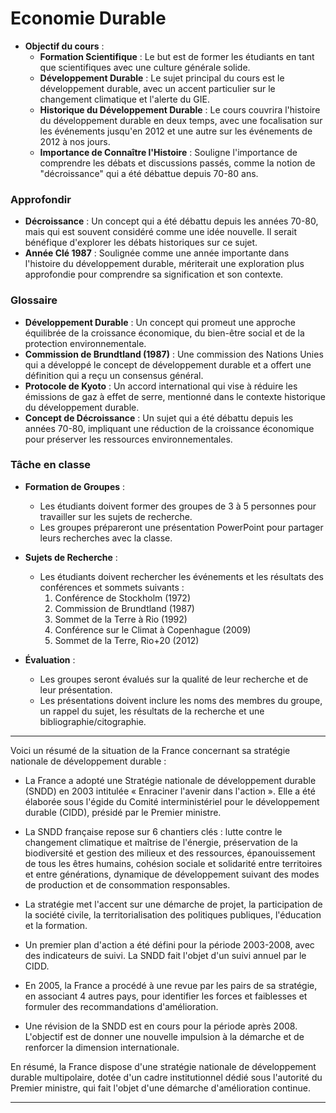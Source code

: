 # Economie Durable

- **Objectif du cours** :
  - **Formation Scientifique** : Le but est de former les étudiants en tant que scientifiques avec une culture générale solide.
  - **Développement Durable** : Le sujet principal du cours est le développement durable, avec un accent particulier sur le changement climatique et l'alerte du GIE.
  - **Historique du Développement Durable** : Le cours couvrira l'histoire du développement durable en deux temps, avec une focalisation sur les événements jusqu'en 2012 et une autre sur les événements de 2012 à nos jours.
  - **Importance de Connaître l'Histoire** : Souligne l'importance de comprendre les débats et discussions passés, comme la notion de "décroissance" qui a été débattue depuis 70-80 ans.

### Approfondir
- **Décroissance** : Un concept qui a été débattu depuis les années 70-80, mais qui est souvent considéré comme une idée nouvelle. Il serait bénéfique d'explorer les débats historiques sur ce sujet.
- **Année Clé 1987** : Soulignée comme une année importante dans l'histoire du développement durable, mériterait une exploration plus approfondie pour comprendre sa signification et son contexte.

### Glossaire

- **Développement Durable** : Un concept qui promeut une approche équilibrée de la croissance économique, du bien-être social et de la protection environnementale.
- **Commission de Brundtland (1987)** : Une commission des Nations Unies qui a développé le concept de développement durable et a offert une définition qui a reçu un consensus général.
- **Protocole de Kyoto** : Un accord international qui vise à réduire les émissions de gaz à effet de serre, mentionné dans le contexte historique du développement durable.
- **Concept de Décroissance** : Un sujet qui a été débattu depuis les années 70-80, impliquant une réduction de la croissance économique pour préserver les ressources environnementales.

### Tâche en classe

- **Formation de Groupes** :
  - Les étudiants doivent former des groupes de 3 à 5 personnes pour travailler sur les sujets de recherche.
  - Les groupes prépareront une présentation PowerPoint pour partager leurs recherches avec la classe.

- **Sujets de Recherche** :
  - Les étudiants doivent rechercher les événements et les résultats des conférences et sommets suivants :
    1. Conférence de Stockholm (1972)
    2. Commission de Brundtland (1987)
    3. Sommet de la Terre à Rio (1992)
    4. Conférence sur le Climat à Copenhague (2009)
    5. Sommet de la Terre, Rio+20 (2012)

- **Évaluation** :
  - Les groupes seront évalués sur la qualité de leur recherche et de leur présentation.
  - Les présentations doivent inclure les noms des membres du groupe, un rappel du sujet, les résultats de la recherche et une bibliographie/citographie.

----
Voici un résumé de la situation de la France concernant sa stratégie nationale de développement durable :

- La France a adopté une Stratégie nationale de développement durable (SNDD) en 2003 intitulée « Enraciner l'avenir dans l'action ». Elle a été élaborée sous l'égide du Comité interministériel pour le développement durable (CIDD), présidé par le Premier ministre. 

- La SNDD française repose sur 6 chantiers clés : lutte contre le changement climatique et maîtrise de l'énergie, préservation de la biodiversité et gestion des milieux et des ressources, épanouissement de tous les êtres humains, cohésion sociale et solidarité entre territoires et entre générations, dynamique de développement suivant des modes de production et de consommation responsables.

- La stratégie met l'accent sur une démarche de projet, la participation de la société civile, la territorialisation des politiques publiques, l'éducation et la formation.

- Un premier plan d'action a été défini pour la période 2003-2008, avec des indicateurs de suivi. La SNDD fait l'objet d'un suivi annuel par le CIDD.

- En 2005, la France a procédé à une revue par les pairs de sa stratégie, en associant 4 autres pays, pour identifier les forces et faiblesses et formuler des recommandations d'amélioration. 

- Une révision de la SNDD est en cours pour la période après 2008. L'objectif est de donner une nouvelle impulsion à la démarche et de renforcer la dimension internationale.

En résumé, la France dispose d'une stratégie nationale de développement durable multipolaire, dotée d'un cadre institutionnel dédié sous l'autorité du Premier ministre, qui fait l'objet d'une démarche d'amélioration continue.

----
